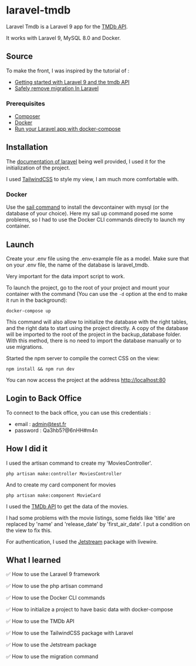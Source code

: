 # laravel-tmdb

Laravel Tmdb is a Laravel 9 app for the [TMDb API](https://developers.themoviedb.org/3/).

It works with Laravel 9, MySQL 8.0 and Docker.

## Source

To make the front, I was inspired by the tutorial of :

-   [Getting started with Laravel 9 and the tmdb API](https://laraveltuts.com/working-with-tmdb-api-in-laravel-9/)
-   [Safely remove migration In Laravel](https://stackoverflow.com/questions/16871413/safely-remove-migration-in-laravel)

### Prerequisites

-   [Composer](https://getcomposer.org/download/)
-   [Docker](https://docs.docker.com/get-docker/)
-   [Run your Laravel app with docker-compose](https://cylab.be/blog/131/run-your-laravel-app-with-docker-compose)

## Installation

The [documentation of laravel](https://laravel.com/docs/9.x/installation#getting-started-on-windows) being well
provided, I used it for the initialization of the project.

I used [TailwindCSS](https://tailwindcss.com/docs/guides/laravel) to style my view, I am much more comfortable with.

### Docker

Use the [sail command](https://laravel.com/docs/9.x/sail#using-devcontainers) to install the devcontainer with mysql (or
the database of your choice). Here my sail up command posed me some problems, so I had to use the Docker CLI commands
directly to launch my container.

## Launch

Create your .env file using the .env-example file as a model.
Make sure that on your .env file, the name of the database is laravel_tmdb.

Very important for the data import script to work.

To launch the project, go to the root of your project and mount your container with the command (You can use the `-d` option at the end to make it run in the background):

```shell
docker-compose up
```

This command will also allow to initialize the database with the right tables, and the right data to start using the project directly. A copy of the database will be imported to the root of the project in the backup_database folder. With this method, there is no need to import the database manually or to use migrations.

Started the npm server to compile the correct CSS on the view:

```shell
npm install && npm run dev
```

You can now access the project at the address [http://localhost:80](http://localhost:80)

## Login to Back Office

To connect to the back office, you can use this credentials :

-   email : admin@test.fr
-   password : Qa3hb5?@6nHH#m4n

## How I did it

I used the artisan command to create my 'MoviesController'.

```shell
php artisan make:controller MoviesController
```

And to create my card component for movies

```shell
php artisan make:component MovieCard
```

I used the [TMDb API](https://developers.themoviedb.org/3/) to get the data of the movies.

I had some problems with the movie listings, some fields like 'title' are replaced by 'name' and 'release_date' by
'first_air_date'. I put a condition on the view to fix this.

For authentication, I used the [Jetstream]('https://jetstream.laravel.com/2.x/installation.html) package with livewire.

## What I learned

✅ How to use the Laravel 9 framework

✅ How to use the php artisan command

✅ How to use the Docker CLI commands

✅ How to initialize a project to have basic data with docker-compose

✅ How to use the TMDb API

✅ How to use the TailwindCSS package with Laravel

✅ How to use the Jetstream package

✅ How to use the migration command
